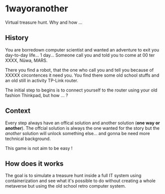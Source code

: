 # 1wayoranother

Virtual treasure hunt. Why and how ...

## History

You are borredown computer scientist and wanted an adventure to exit you day-to-day life... 1 day...
Someone call you and told you to come at 00 ter XXXX, Nüwa, MARS.

There you find a robot, that the one who call you and tell you because of XXXXX circontences it need you. You find there some old school stuffs and an old still in activity TP-Link router.

The initial step to begins is to connect yourself to the router using your old fashion Thinkpad, but how ... ?

## Context

Every step always have an offical solution and another solution (**one way or another**).
The offcial solution is always the one wanted for the story but the _another_ solution will unlock something else... and gonna be need more technical background.

This game is not aim to be easy !

## How does it works

The goal is to simulate a treasure hunt inside a full IT system using containerization and see what it's possible to do without creating a whole metaverse but using the old school retro computer system.
